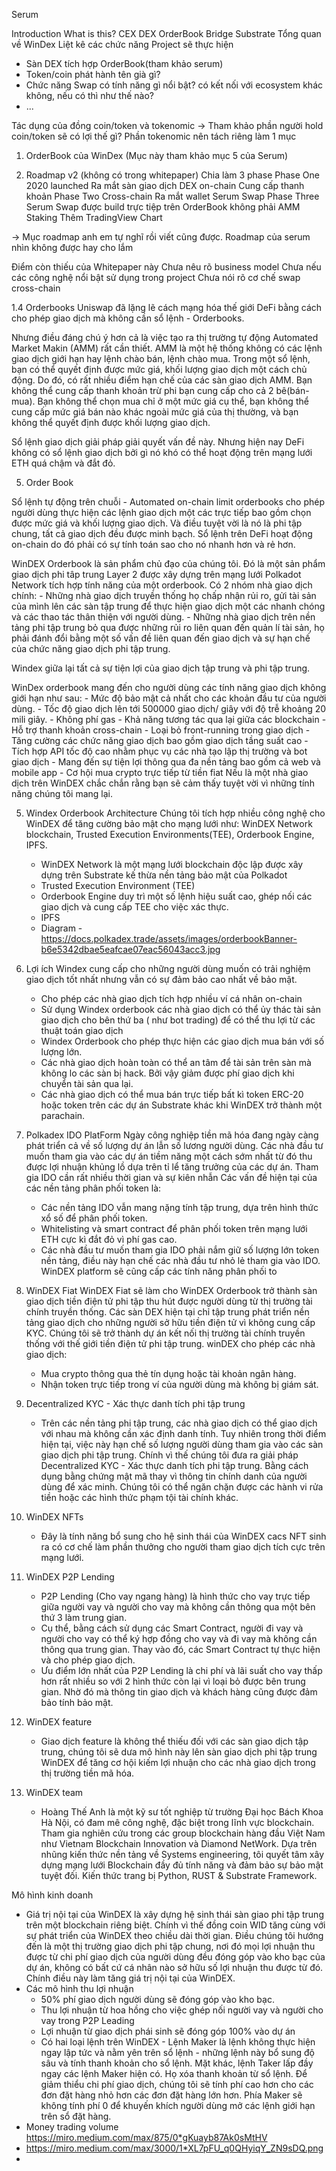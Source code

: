 Serum

Introduction
	What is this?
CEX
DEX
OrderBook
Bridge
Substrate
Tổng quan về WinDex
Liệt kê các chức năng Project sẽ thực hiện
- Sàn DEX tích hợp OrderBook(tham khảo serum)
- Token/coin phát hành tên già gì?
- Chức năng Swap có tính năng gì nổi bật? có kết nối với ecosystem khác không, nếu có thì như thế nào?
- ...


 Tác dụng của đồng coin/token và tokenomic
	-> Tham khảo phần người hold coin/token sẽ có lợi thế gì?
	Phần tokenomic nên tách riêng làm 1 mục


1. OrderBook của WinDex (Mục này tham khảo mục 5 của Serum)

2. Roadmap v2 (không có trong whitepaper)
Chia làm 3 phase
Phase One
2020 launched
Ra mắt sàn giao dịch DEX on-chain
Cung cấp thanh khoản
Phase Two
Cross-chain
Ra mắt wallet
Serum Swap
Phase Three
Serum Swap được build trực tiệp trên OrderBook không phải AMM
Staking
Thêm TradingView Chart

-> Mục roadmap anh em tự nghĩ rồi viết cũng được.
Roadmap của serum nhìn không được hay cho lắm

Điểm còn thiếu của Whitepaper này
Chưa nêu rõ business model
Chưa nếu các công nghệ nổi bật sử dụng trong project
Chưa nói rõ cơ chế swap cross-chain


1.4 Orderbooks
Uniswap đã lặng lẽ cách mạng hóa thế giới DeFi bằng cách cho phép giao dịch mà không cần sổ lệnh - Orderbooks.

Nhưng điều đáng chú ý hơn cả là việc tạo ra thị trường tự động Automated Market Makin (AMM) rất cần thiết. AMM là một hệ thống không có các lệnh giao dịch giới hạn hay lệnh chào bán, lệnh chào mua. Trong một sổ lệnh, bạn có thể quyết định được mức giá, khối lượng giao dịch một cách chủ động. Do đó, có rất nhiều điểm hạn chế của các sàn giao dịch AMM. Bạn không thể cung cấp thanh khoản trừ phi bạn cung cấp cho cả 2 bê(bán-mua). Bạn không thể chọn mua chỉ ở một mức giá cụ thể, bạn không thể cung cấp mức giá bán nào khác ngoài mức giá của thị thường, và bạn không thể quyết định được khối lượng giao dịch.

Sổ lệnh giao dịch giải pháp giải quyết vấn đề này. Nhưng hiện nay DeFi không có sổ lệnh giao dịch bởi gì nó khó có thể hoạt động trên mạng lưới ETH quá chậm và đắt đỏ.

5. Order Book

Sổ lệnh tự động trên chuỗi - Automated on-chain limit orderbooks cho phép người dùng thực hiện các lệnh giao dịch một các trực tiếp bao gồm chọn được mức giá và khối lượng giao dịch. Và điều tuyệt vời là nó là phi tập chung, tất cả giao dịch đều được minh bạch.
Sổ lệnh trên DeFi hoạt động on-chain do đó phải có sự tính toán sao cho nó nhanh hơn và rẻ hơn.

WinDEX Orderbook là sản phẩm chủ đạo của chúng tôi. Đó là một sản phẩm giao dịch phi tâp trung Layer 2 được xây dựng trên mạng lưới Polkadot Network tích hợp tính năng của một orderbook. Có 2 nhóm nhà giao dịch chính:
	- Những nhà giao dịch truyền thống họ chấp nhận rủi ro, gửi tài sản của mình lên các sàn tập trung để thực hiện giao dịch một các nhanh chóng và các thao tác thân thiện với người dùng.
	- Những nhà giao dịch trên nền tảng phi tập trung bỏ qua được những rủi ro liên quan đến quản lí tài sản, họ phải đánh đổi bằng một số vấn đề liên quan đến giao dịch và sự hạn chế của chức năng giao dịch phi tập trung.

Windex giữa lại tất cả sự tiện lợi của giao dịch tập trung và phi tập trung.

WinDex orderbook mang đến cho người dùng các tính năng giao dịch không giới hạn như sau:
	- Mức độ bảo mật cả nhất cho các khoản đầu tư của người dùng.
	- Tốc độ giao dịch lên tới 500000 giao dịch/ giây với độ trễ khoảng 20 mili giây.
	- Không phí gas
	- Khả năng tương tác qua lại giữa các blockchain
	- Hỗ trợ thanh khoản cross-chain
	- Loại bỏ front-running trong giao dịch
	- Tăng cường các chức năng giao dịch bao gồm giao dịch tầng suất cao
	- Tích hợp API tốc độ cao nhằm phục vụ các nhà tạo lập thị trường và bot giao dịch
	- Mang đến sự tiện lợi thông qua đa nền tảng bao gồm cả web và mobile app
	- Cơ hội mua crypto trực tiếp từ tiền fiat
Nếu là một nhà giao dịch trên WinDEX chắc chắn rằng bạn sẽ cảm thấy tuyệt vời vì những tính năng chúng tôi mang lại.


5. Windex Orderbook Architecture
   Chúng tôi tích hợp nhiều công nghệ cho WinDEX để tăng cường bảo mật cho mạng lưới như: WinDEX Network blockchain, Trusted Execution Environments(TEE), Orderbook Engine, IPFS.
	- WinDEX Network là một mạng lưới blockchain độc lập được xây dựng trên Substrate kế thừa nền tảng bảo mật của Polkadot
	- Trusted Execution Environment (TEE)
	- Orderbook Engine duy trì một số lệnh hiệu suất cao, ghép nối các giao dịch và cung cấp TEE cho việc xác thực.
	- IPFS
	- Diagram - https://docs.polkadex.trade/assets/images/orderbookBanner-b6e5342dbae5eafcae07eac56043acc3.jpg

6. Lợi ích
   Windex cung cấp cho những người dùng muốn có trải nghiệm giao dịch tốt nhất nhưng vẫn có sự đảm bảo cao nhất về bảo mật.
	- Cho phép các nhà giao dịch tích hợp nhiều ví cá nhân on-chain
	- Sử dụng Windex orderbook các nhà giao dịch có thể ủy thác tài sản giao dịch cho bên thứ ba ( như bot trading) để có thể thu lợi từ các thuật toán giao dịch
	- Windex Orderbook cho phép thực hiện các giao dịch mua bán với số lượng lớn.
	- Các nhà giao dịch hoàn toàn có thể an tâm để tài sản trên sàn mà không lo các sàn bị hack. Bởi vậy giảm được phí giao dịch khi chuyển tài sản qua lại.
	- Các nhà giao dịch có thể mua bán trực tiếp bất kì token ERC-20 hoặc token trên các dự án Substrate khác khi WinDEX trở thành một parachain.

6. Polkadex IDO PlatForm
Ngày công nghiệp tiền mã hóa đang ngày càng phát triển cả về số lượng dự án lẫn số lương người dùng.
Các nhà đầu tư muốn tham gia vào các dự án tiềm năng một cách sớm nhất từ đó thu được lợi nhuận khủng lồ dựa trên tỉ lể tăng trưởng của các dự án.
Tham gia IDO cần rất nhiều thời gian và sự kiên nhẫn
Các vấn đề hiện tại của các nền tảng phân phối token là:
	- Các nền tảng IDO vẫn mang nặng tính tập trung, dựa trên hình thức xổ số để phân phối token.
	- Whitelisting và smart contract để phân phối token trên mạng lưới ETH cực kì đắt đỏ vì phí gas cao.
	- Các nhà đầu tư muốn tham gia IDO phải nắm giữ số lượng lớn token nền tảng, điều này hạn chế các nhà đầu tư nhỏ lẻ tham gia vào IDO.
WinDEX platform sẽ cũng cấp các tính năng phân phối to

7. WinDEX Fiat
   WinDEX Fiat sẽ làm cho WinDEX Orderbook trở thành sàn giao dịch tiền điện tử phi tập thu hút được người dùng từ thị trường tài chính truyền thống. Các sàn DEX hiện tại chỉ tập trung phát triển nền tảng giao dịch cho những người sở hữu tiền điện tử vì không cung cấp KYC. Chúng tôi sẽ trở thành dự án kết nối thị trường tài chính truyền thống với thế giới tiền điện tử phi tập trung.
   winDEX cho phép các nhà giao dịch:
	- Mua crypto thông qua thẻ tín dụng hoặc tài khoản ngân hàng.
	- Nhận token trực tiếp trong ví của người dùng mà không bị giám sát.

9. Decentralized KYC - Xác thực danh tích phi tập trung
	- Trên các nền tảng phi tập trung, các nhà giao dịch có thể giao dịch với nhau mà không cần xác định danh tính. Tuy nhiên trong thời điểm hiện tại, việc này hạn chế số lượng người dùng tham gia vào các sàn giao dịch phi tập trung. Chính vì thế chúng tôi đưa ra giải pháp Decentralized KYC - Xác thực danh tích phi tập trung. Bằng cách dụng bằng chứng mật mã thay vì thông tin chính danh của người dùng để xác minh. Chúng tôi có thể ngăn chặn được các hành vi rửa tiền hoặc các hình thức phạm tội tài chính khác.
10. WinDEX NFTs
    - Đây là tính năng bổ sung cho hệ sinh thái của WinDEX cacs NFT sinh ra có cơ chế làm phần thưởng cho người tham giao dịch tích cực trên mạng lưới.
11.	WinDEX P2P Lending
	- P2P Lending (Cho vay ngang hàng) là hình thức cho vay trực tiếp giữa người vay và người cho vay mà không cần thông qua một bên thứ 3 làm trung gian.
	- Cụ thể, bằng cách sử dụng các Smart Contract, người đi vay và người cho vay có thể ký hợp đồng cho vay và đi vay mà không cần thông qua trung gian. Thay vào đó, các Smart Contract tự thực hiện và cho phép giao dịch.
	- Ưu điểm lớn nhất của P2P Lending là chi phí và lãi suất cho vay thấp hơn rất nhiều so với 2 hình thức còn lại vì loại bỏ được bên trung gian. Nhờ đó mà thông tin giao dịch và khách hàng cũng được đảm bảo tính bảo mật.

12.	WinDEX feature
	- Giao dịch feature là không thể thiếu đối với các sàn giao dịch tập trung, chúng tôi sẽ dưa mô hình này lên sàn giao dịch phi tập trung WinDEX để tăng cơ hội kiếm lợi nhuận cho các nhà giao dịch trong thị trường tiền mã hóa.

1.  WinDEX team
	- Hoàng Thế Anh là một kỹ sư tốt nghiệp từ trường Đại học Bách Khoa Hà Nội, có đam mê công nghệ, đặc biệt trong lĩnh vực blockchain. Tham gia nghiên cứu trong các group blockchain hàng đầu Việt Nam như Vietnam Blockchain Innovation và Diamond NetWork. Dựa trên nhũng kiến thức nền tảng về Systems engineering, tôi quyết tâm xây dựng mạng lưới Blockchain đầy đủ tính năng và đảm bảo sự bảo mật tuyệt đối. Kiến thức trang bị  Python, RUST & Substrate Framework.


Mô hình kinh doanh
- Giá trị nội tại của WinDEX là xây dựng hệ sinh thái sàn giao phi tập trung trên một blockchain riêng biệt. Chính vì thế đồng coin WID tăng cùng với sự phát triển của WinDEX theo chiều dài thời gian. Điều chúng tôi hướng đến là một thị trường giao dịch phi tập chung, nơi đó mọi lợi nhuận thu được từ chi phí giao dịch của người dùng đều đóng góp vào kho bạc của dự án, không có bất cứ cá nhân nào sở hữu số lợi nhuận thu được từ đó. Chính điều này làm tăng giá trị nội tại của WinDEX.
- Các mô hình thu lợi nhuận
  - 50% phí giao dịch người dùng sẽ đóng góp vào kho bạc.
  - Thu lợi nhuận từ hoa hồng cho việc ghép nối người vay và người cho vay trong P2P Leading
  - Lợi nhuận từ giao dịch phái sinh sẽ đóng góp 100% vào dự án
  - Có hai loại lệnh trên WinDEX - Lệnh Maker là lệnh không thực hiện ngay lập tức và nằm yên trên sổ lệnh - những lệnh này bổ sung độ sâu và tính thanh khoản cho sổ lệnh. Mặt khác, lệnh Taker lấp đầy ngay các lệnh Maker hiện có. Họ xóa thanh khoản từ sổ lệnh.
Để giảm thiểu chi phí giao dịch, chúng tôi sẽ tính phí cao hơn cho các đơn đặt hàng nhỏ hơn các đơn đặt hàng lớn hơn. Phía Maker sẽ không tính phí 0 để khuyến khích người dùng mở các lệnh giới hạn trên sổ đặt hàng.
- Money trading volume https://miro.medium.com/max/875/0*gKuayb87Ak0sMtHV
- https://miro.medium.com/max/3000/1*XL7pFU_q0QHyiqY_ZN9sDQ.png
- 